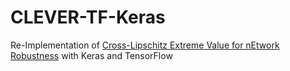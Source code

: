# CLEVER-TF-Keras
Re-Implementation of [Cross-Lipschitz Extreme Value for nEtwork Robustness](https://github.com/huanzhang12/CLEVER) with Keras and TensorFlow
